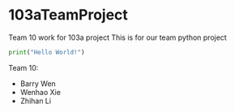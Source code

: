 # 103aTeamProject
Team 10 work for 103a project
This is for our team python project

```python
print("Hello World!")
```
Team 10:
* Barry Wen
* Wenhao Xie
* Zhihan Li
